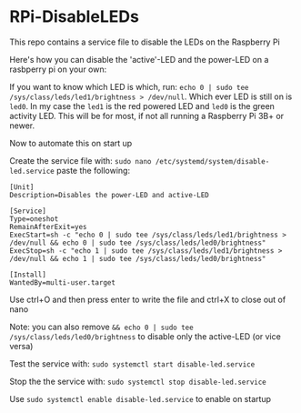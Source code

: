 # RPi-DisableLEDs
This repo contains a service file to disable the LEDs on the Raspberry Pi

Here's how you can disable the 'active'-LED and the power-LED on a rasbperry pi on your own:

If you want to know which LED is which, run: `echo 0 | sudo tee /sys/class/leds/led1/brightness > /dev/null`. Which ever LED is still on is `led0`. In my case the `led1` is the red powered LED and `led0` is the green activity LED. This will be for most, if not all running a Raspberry Pi 3B+ or newer. 

Now to automate this on start up

Create the service file with: `sudo nano /etc/systemd/system/disable-led.service` paste the following:

```
[Unit]
Description=Disables the power-LED and active-LED

[Service]
Type=oneshot
RemainAfterExit=yes
ExecStart=sh -c "echo 0 | sudo tee /sys/class/leds/led1/brightness > /dev/null && echo 0 | sudo tee /sys/class/leds/led0/brightness"
ExecStop=sh -c "echo 1 | sudo tee /sys/class/leds/led1/brightness > /dev/null && echo 1 | sudo tee /sys/class/leds/led0/brightness"

[Install]
WantedBy=multi-user.target
```
  
Use ctrl+O and then press enter to write the file and ctrl+X to close out of nano

Note: you can also remove `&& echo 0 | sudo tee /sys/class/leds/led0/brightness` to disable only the active-LED (or vice versa)

Test the service with: `sudo systemctl start disable-led.service`

Stop the the service with: `sudo systemctl stop disable-led.service`

Use `sudo systemctl enable disable-led.service` to enable on startup
